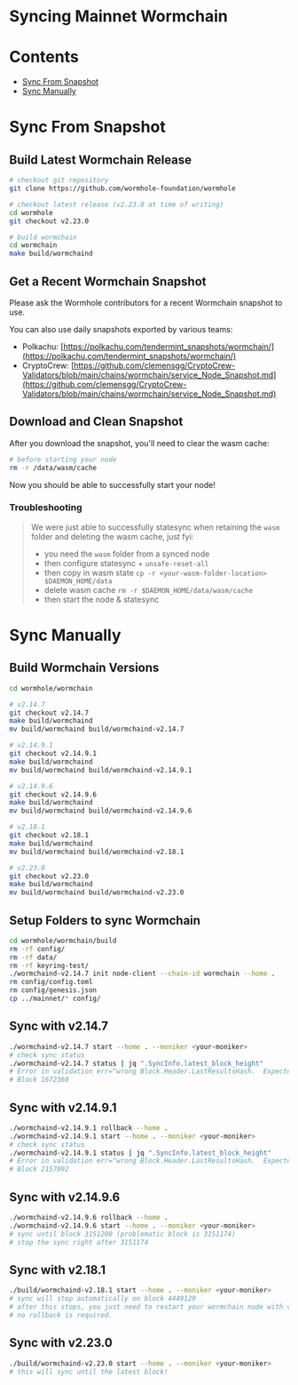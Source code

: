 # Syncing Mainnet Wormchain

# Contents
* [Sync From Snapshot](#sync-from-snapshot)
* [Sync Manually](#sync-manually)

# Sync From Snapshot

## Build Latest Wormchain Release

```bash
# checkout git repository
git clone https://github.com/wormhole-foundation/wormhole

# checkout latest release (v2.23.0 at time of writing)
cd wormhole
git checkout v2.23.0

# build wormchain
cd wormchain
make build/wormchaind
```

## Get a Recent Wormchain Snapshot

Please ask the Wormhole contributors for a recent Wormchain snapshot to use.

You can also use daily snapshots exported by various teams:
- Polkachu: [https://polkachu.com/tendermint_snapshots/wormchain/](https://polkachu.com/tendermint_snapshots/wormchain/)
- CryptoCrew: [https://github.com/clemensgg/CryptoCrew-Validators/blob/main/chains/wormchain/service_Node_Snapshot.md](https://github.com/clemensgg/CryptoCrew-Validators/blob/main/chains/wormchain/service_Node_Snapshot.md)

## Download and Clean Snapshot

After you download the snapshot, you'll need to clear the wasm cache:

```bash
# before starting your node
rm -r /data/wasm/cache
```

Now you should be able to successfully start your node!

### Troubleshooting

> We were just able to successfully statesync when retaining the `wasm` folder and deleting the wasm cache, just fyi:
> 
> - you need the `wasm` folder from a synced node
> - then configure statesync + `unsafe-reset-all`
> - then copy in wasm state `cp -r <your-wasm-folder-location> $DAEMON_HOME/data`
> - delete wasm cache `rm -r $DAEMON_HOME/data/wasm/cache`
> - then start the node & statesync

# Sync Manually

## Build Wormchain Versions

```bash
cd wormhole/wormchain

# v2.14.7
git checkout v2.14.7
make build/wormchaind
mv build/wormchaind build/wormchaind-v2.14.7

# v2.14.9.1
git checkout v2.14.9.1
make build/wormchaind
mv build/wormchaind build/wormchaind-v2.14.9.1

# v2.14.9.6
git checkout v2.14.9.6
make build/wormchaind
mv build/wormchaind build/wormchaind-v2.14.9.6

# v2.18.1
git checkout v2.18.1
make build/wormchaind
mv build/wormchaind build/wormchaind-v2.18.1

# v2.23.0
git checkout v2.23.0
make build/wormchaind
mv build/wormchaind build/wormchaind-v2.23.0
```

## Setup Folders to sync Wormchain

```bash
cd wormhole/wormchain/build
rm -rf config/
rm -rf data/
rm -rf keyring-test/
./wormchaind-v2.14.7 init node-client --chain-id wormchain --home .
rm config/config.toml
rm config/genesis.json
cp ../mainnet/* config/
```

## Sync with v2.14.7

```bash
./wormchaind-v2.14.7 start --home . --moniker <your-moniker>
# check sync status
./wormchaind-v2.14.7 status | jq ".SyncInfo.latest_block_height"
# Error in validation err="wrong Block.Header.LastResultsHash.  Expected 2AC3E9F6684C828DDBF5A990EE582FD1968DF9158845986AE01889AFDFE0CF8D, got 8161A8789F1A9404B445CDBE7EC97FC8230E89C49C649292E6A771179448D7B0" module=blockchain
# Block 1672360
```

## Sync with v2.14.9.1

```bash
./wormchaind-v2.14.9.1 rollback --home .
./wormchaind-v2.14.9.1 start --home . --moniker <your-moniker>
# check sync status
./wormchaind-v2.14.9.1 status | jq ".SyncInfo.latest_block_height"
# Error in validation err="wrong Block.Header.LastResultsHash.  Expected 9F7AC20D2E6D4D06C8A55F7F7F1CDFDC194E3F7E6F89FD9FAF73CBA35D52CDF8, got A05378138E95B21D7D04A5688BAB3578DDC8424EAD5EA1DA55F8B8C5FEE3450C" module=blockchain
# Block 2157092
```

## Sync with v2.14.9.6

```bash
./wormchaind-v2.14.9.6 rollback --home .
./wormchaind-v2.14.9.6 start --home . --moniker <your-moniker>
# sync until block 3151200 (problematic block is 3151174)
# stop the sync right after 3151174
```

## Sync with v2.18.1

```bash
./build/wormchaind-v2.18.1 start --home . --moniker <your-moniker>
# sync will stop automatically on block 4449129
# after this stops, you just need to restart your wormchain node with v2.23.0
# no rollback is required.
```

## Sync with v2.23.0

```bash
./build/wormchaind-v2.23.0 start --home . --moniker <your-moniker>
# this will sync until the latest block!
```
